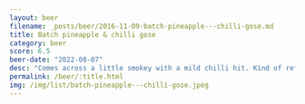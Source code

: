 ```yaml
---
layout: beer
filename: _posts/beer/2016-11-09-batch-pineapple---chilli-gose.md
title: Batch pineapple & chilli gose
category: beer
score: 6.5
beer-date: "2022-08-07"
desc: "Comes across a little smokey with a mild chilli hit. Kind of refreshing"
permalink: /beer/:title.html
img: /img/list/batch-pineapple---chilli-gose.jpeg
---
```

